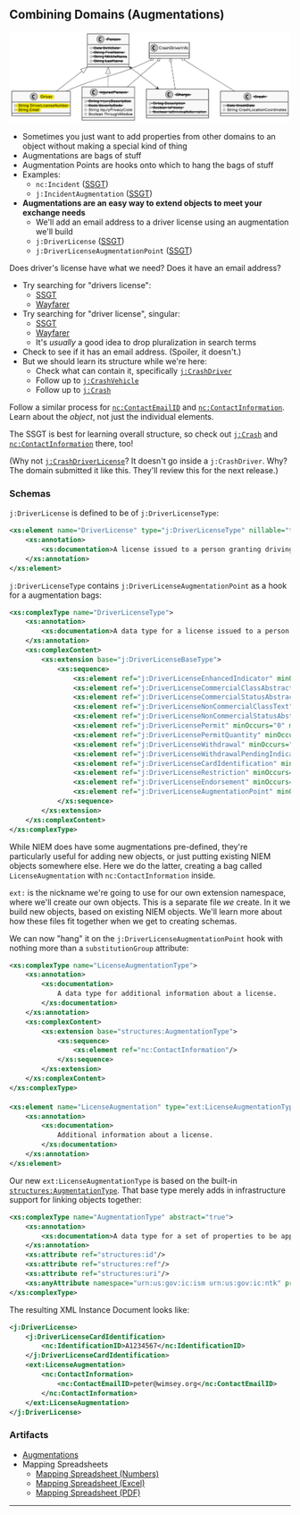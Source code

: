 ## Combining Domains (Augmentations)

![Augmentations](/Req_Analysis_Graphics/09_Augmentations_CrashDriverClassDiagram.png)

- Sometimes you just want to add properties from other domains to an object without making a special kind of thing
- Augmentations are bags of stuff
- Augmentation Points are hooks onto which to hang the bags of stuff
- Examples:
	- `nc:Incident` ([SSGT](https://tools.niem.gov/niemtools/ssgt/SSGT-GetProperty.iepd?propertyKey=o4-rr))
	- `j:IncidentAugmentation` ([SSGT](https://tools.niem.gov/niemtools/ssgt/SSGT-GetProperty.iepd?propertyKey=o4-9l7))
- **Augmentations are an easy way to extend objects to meet your exchange needs**
	- We'll add an email address to a driver license using an augmentation we'll build
	- `j:DriverLicense` ([SSGT](https://tools.niem.gov/niemtools/ssgt/SSGT-GetProperty.iepd?propertyKey=o4-lb))
	- `j:DriverLicenseAugmentationPoint` ([SSGT](https://tools.niem.gov/niemtools/ssgt/SSGT-GetProperty.iepd?propertyKey=o4-11rg))

Does driver's license have what we need? Does it have an email address?

- Try searching for "drivers license":
	- [SSGT](http://niem5.org/ssgt_redirect.php?query=drivers+license)
	- [Wayfarer](http://niem5.org/wayfarer/search.php?option=both&query=drivers+license)
- Try searching for "driver license", singular:
	- [SSGT](http://niem5.org/ssgt_redirect.php?query=driver+license)
	- [Wayfarer](http://niem5.org/wayfarer/search.php?option=both&query=driver+license)
	- It's _usually_ a good idea to drop pluralization in search terms
- Check to see if it has an email address. (Spoiler, it doesn't.)
- But we should learn its structure while we're here:
	- Check what can contain it, specifically [`j:CrashDriver`](http://niem5.org/wayfarer/j/CrashDriver.html)
	- Follow up to [`j:CrashVehicle`](http://niem5.org/wayfarer/j/CrashVehicle.html)
	- Follow up to [`j:Crash`](http://niem5.org/wayfarer/j/Crash.html)

Follow a similar process for [`nc:ContactEmailID`](http://niem5.org/wayfarer/nc/ContactEmailID.html) and [`nc:ContactInformation`](http://niem5.org/wayfarer/nc/ContactInformation.html). Learn about the _object_, not just the individual elements.

The SSGT is best for learning overall structure, so check out [`j:Crash`](https://tools.niem.gov/niemtools/ssgt/SSGT-GetProperty.iepd?propertyKey=o4-44f) and [`nc:ContactInformation`](https://tools.niem.gov/niemtools/ssgt/SSGT-GetProperty.iepd?propertyKey=o4-eh) there, too!

(Why not [`j:CrashDriverLicense`](http://niem5.org/wayfarer/j/CrashDriverLicense.html)? It doesn't go inside a `j:CrashDriver`. Why? The domain submitted it like this. They'll review this for the next release.)

### Schemas

`j:DriverLicense` is defined to be of `j:DriverLicenseType`:

```xml
<xs:element name="DriverLicense" type="j:DriverLicenseType" nillable="true">
	<xs:annotation>
		<xs:documentation>A license issued to a person granting driving privileges.</xs:documentation>
	</xs:annotation>
</xs:element>
```

`j:DriverLicenseType` contains `j:DriverLicenseAugmentationPoint` as a hook for a augmentation bags:

```xml
<xs:complexType name="DriverLicenseType">
	<xs:annotation>
		<xs:documentation>A data type for a license issued to a person granting driving privileges.</xs:documentation>
	</xs:annotation>
	<xs:complexContent>
		<xs:extension base="j:DriverLicenseBaseType">
			<xs:sequence>
				<xs:element ref="j:DriverLicenseEnhancedIndicator" minOccurs="0" maxOccurs="unbounded"/>
				<xs:element ref="j:DriverLicenseCommercialClassAbstract" minOccurs="0" maxOccurs="unbounded"/>
				<xs:element ref="j:DriverLicenseCommercialStatusAbstract" minOccurs="0" maxOccurs="unbounded"/>
				<xs:element ref="j:DriverLicenseNonCommercialClassText" minOccurs="0" maxOccurs="unbounded"/>
				<xs:element ref="j:DriverLicenseNonCommercialStatusAbstract" minOccurs="0" maxOccurs="unbounded"/>
				<xs:element ref="j:DriverLicensePermit" minOccurs="0" maxOccurs="unbounded"/>
				<xs:element ref="j:DriverLicensePermitQuantity" minOccurs="0" maxOccurs="unbounded"/>
				<xs:element ref="j:DriverLicenseWithdrawal" minOccurs="0" maxOccurs="unbounded"/>
				<xs:element ref="j:DriverLicenseWithdrawalPendingIndicator" minOccurs="0" maxOccurs="unbounded"/>
				<xs:element ref="j:DriverLicenseCardIdentification" minOccurs="0" maxOccurs="unbounded"/>
				<xs:element ref="j:DriverLicenseRestriction" minOccurs="0" maxOccurs="unbounded"/>
				<xs:element ref="j:DriverLicenseEndorsement" minOccurs="0" maxOccurs="unbounded"/>
				<xs:element ref="j:DriverLicenseAugmentationPoint" minOccurs="0" maxOccurs="unbounded"/>
			</xs:sequence>
		</xs:extension>
	</xs:complexContent>
</xs:complexType>
```

While NIEM does have some augmentations pre-defined, they're particularly useful for adding new objects, or just putting existing NIEM objects somewhere else. Here we do the latter, creating a bag called `LicenseAugmentation` with `nc:ContactInformation` inside. 

`ext:` is the nickname we're going to use for our own extension namespace, where we'll create our own objects. This is a separate file _we_ create. In it we build new objects, based on existing NIEM objects. We'll learn more about how these files fit together when we get to creating schemas.

We can now "hang" it on the `j:DriverLicenseAugmentationPoint` hook with nothing more than a `substitutionGroup` attribute:

```xml
<xs:complexType name="LicenseAugmentationType">
	<xs:annotation>
		<xs:documentation>
			A data type for additional information about a license.
		</xs:documentation>
	</xs:annotation>
	<xs:complexContent>
		<xs:extension base="structures:AugmentationType">
			<xs:sequence>
				<xs:element ref="nc:ContactInformation"/>
			</xs:sequence>
		</xs:extension>
	</xs:complexContent>
</xs:complexType>

<xs:element name="LicenseAugmentation" type="ext:LicenseAugmentationType" substitutionGroup="j:DriverLicenseAugmentationPoint">
	<xs:annotation>
		<xs:documentation>
			Additional information about a license.
		</xs:documentation>
	</xs:annotation>
</xs:element>
```

Our new `ext:LicenseAugmentationType` is based on the built-in [`structures:AugmentationType`](https://niemopen.github.io/niem-open-training/structures.html#AugmentationType). That base type merely adds in infrastructure support for linking objects together:

```xml
<xs:complexType name="AugmentationType" abstract="true">
	<xs:annotation>
		<xs:documentation>A data type for a set of properties to be applied to a base type.</xs:documentation>
	</xs:annotation>
	<xs:attribute ref="structures:id"/>
	<xs:attribute ref="structures:ref"/>
	<xs:attribute ref="structures:uri"/>
	<xs:anyAttribute namespace="urn:us:gov:ic:ism urn:us:gov:ic:ntk" processContents="lax"/>
</xs:complexType>
```

The resulting XML Instance Document looks like:

```xml
<j:DriverLicense>
	<j:DriverLicenseCardIdentification>
		<nc:IdentificationID>A1234567</nc:IdentificationID>
	</j:DriverLicenseCardIdentification>
	<ext:LicenseAugmentation>
		<nc:ContactInformation>
			<nc:ContactEmailID>peter@wimsey.org</nc:ContactEmailID>
		</nc:ContactInformation>
	</ext:LicenseAugmentation>
</j:DriverLicense>
```

### Artifacts

- [Augmentations](/Text_Document/08_Combining_Domains_Augmentations.md)
- Mapping Spreadsheets
	- [Mapping Spreadsheet (Numbers)](/Mapping_Spreadsheets/08_Combining_Domains_Augmentations.numbers)
	- [Mapping Spreadsheet (Excel)](/Mapping_Spreadsheets/08_Combining_Domains_Augmentations.xlsx)
	- [Mapping Spreadsheet (PDF)](/Mapping_Spreadsheets/08_Combining_Domains_Augmentations.pdf)

___
